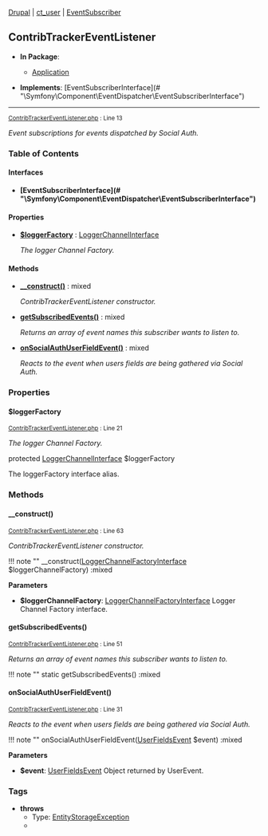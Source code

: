 
[Drupal](../namespaces/drupal.md) | [ct_user](../namespaces/drupal-ct-user.md) | [EventSubscriber](../namespaces/drupal-ct-user-eventsubscriber.md)

## ContribTrackerEventListener


- **In Package**:
    - [Application](../packages/Application.md)
  
- **Implements**:
    [EventSubscriberInterface](# &quot;\Symfony\Component\EventDispatcher\EventSubscriberInterface&quot;)  

---





<small>[ContribTrackerEventListener.php](../files/web-modules-custom-ct-user-src-eventsubscriber-contribtrackereventlistener.md) : Line 13</small>

*Event subscriptions for events dispatched by Social Auth.*









### Table of Contents



#### Interfaces
- **[EventSubscriberInterface](# &quot;\Symfony\Component\EventDispatcher\EventSubscriberInterface&quot;)**






#### Properties
- **[$loggerFactory](../classes/Drupal-ct-user-EventSubscriber-ContribTrackerEventListener.md#loggerfactory)**
         : [LoggerChannelInterface](# "\Drupal\Core\Logger\LoggerChannelInterface")  

  *The logger Channel Factory.*


#### Methods
- **[__construct()](../classes/Drupal-ct-user-EventSubscriber-ContribTrackerEventListener.md#__construct)**
           : mixed

  *ContribTrackerEventListener constructor.*

- **[getSubscribedEvents()](../classes/Drupal-ct-user-EventSubscriber-ContribTrackerEventListener.md#getsubscribedevents)**
           : mixed

  *Returns an array of event names this subscriber wants to listen to.*

- **[onSocialAuthUserFieldEvent()](../classes/Drupal-ct-user-EventSubscriber-ContribTrackerEventListener.md#onsocialauthuserfieldevent)**
           : mixed

  *Reacts to the event when users fields are being gathered via Social Auth.*







### Properties

#### $loggerFactory

<small>[ContribTrackerEventListener.php](../files/web-modules-custom-ct-user-src-eventsubscriber-contribtrackereventlistener.md) : Line 21</small>

*The logger Channel Factory.*


protected [LoggerChannelInterface](# "\Drupal\Core\Logger\LoggerChannelInterface") $loggerFactory

The loggerFactory interface alias.







### Methods

#### __construct()

<small>[ContribTrackerEventListener.php](../files/web-modules-custom-ct-user-src-eventsubscriber-contribtrackereventlistener.md) : Line 63</small>

*ContribTrackerEventListener constructor.*

!!! note ""
    __construct([LoggerChannelFactoryInterface](# "\Drupal\Core\Logger\LoggerChannelFactoryInterface") $loggerChannelFactory) :mixed




**Parameters**

- **$loggerChannelFactory**: [LoggerChannelFactoryInterface](# "\Drupal\Core\Logger\LoggerChannelFactoryInterface")
    Logger Channel Factory interface.







#### getSubscribedEvents()

<small>[ContribTrackerEventListener.php](../files/web-modules-custom-ct-user-src-eventsubscriber-contribtrackereventlistener.md) : Line 51</small>

*Returns an array of event names this subscriber wants to listen to.*

!!! note ""
    static getSubscribedEvents() :mixed











#### onSocialAuthUserFieldEvent()

<small>[ContribTrackerEventListener.php](../files/web-modules-custom-ct-user-src-eventsubscriber-contribtrackereventlistener.md) : Line 31</small>

*Reacts to the event when users fields are being gathered via Social Auth.*

!!! note ""
    onSocialAuthUserFieldEvent([UserFieldsEvent](# "\Drupal\social_auth\Event\UserFieldsEvent") $event) :mixed




**Parameters**

- **$event**: [UserFieldsEvent](# "\Drupal\social_auth\Event\UserFieldsEvent")
    Object returned by UserEvent.


### Tags

- **throws**
  - Type: [EntityStorageException](# "\Drupal\Core\Entity\EntityStorageException")
  - 






